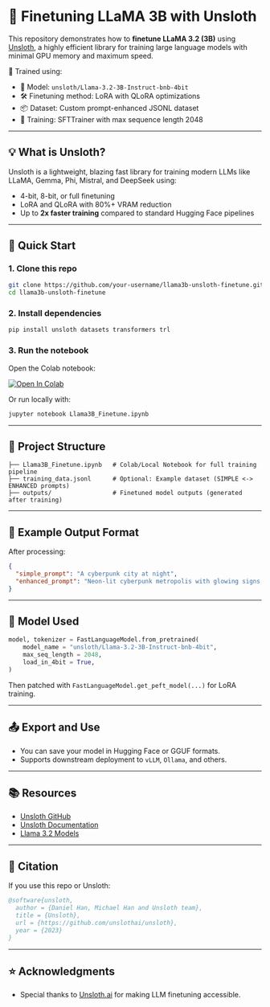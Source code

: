 # 🦥 Finetuning LLaMA 3B with Unsloth

This repository demonstrates how to **finetune LLaMA 3.2 (3B)** using [Unsloth](https://github.com/unslothai/unsloth), a highly efficient library for training large language models with minimal GPU memory and maximum speed.

🚀 Trained using:
- 🧠 Model: `unsloth/Llama-3.2-3B-Instruct-bnb-4bit`
- 🛠️ Finetuning method: LoRA with QLoRA optimizations
- 📦 Dataset: Custom prompt-enhanced JSONL dataset
- 🧪 Training: SFTTrainer with max sequence length 2048

---

## 💡 What is Unsloth?

Unsloth is a lightweight, blazing fast library for training modern LLMs like LLaMA, Gemma, Phi, Mistral, and DeepSeek using:
- 4-bit, 8-bit, or full finetuning
- LoRA and QLoRA with 80%+ VRAM reduction
- Up to **2x faster training** compared to standard Hugging Face pipelines

---

## 🔧 Quick Start

### 1. Clone this repo
```bash
git clone https://github.com/your-username/llama3b-unsloth-finetune.git
cd llama3b-unsloth-finetune
```

### 2. Install dependencies
```bash
pip install unsloth datasets transformers trl
```

### 3. Run the notebook

Open the Colab notebook:

[![Open In Colab](https://colab.research.google.com/assets/colab-badge.svg)](https://colab.research.google.com/github/your-username/llama3b-unsloth-finetune/blob/main/Llama3B_Finetune.ipynb)

Or run locally with:
```bash
jupyter notebook Llama3B_Finetune.ipynb
```

---

## 📁 Project Structure

```
├── Llama3B_Finetune.ipynb   # Colab/Local Notebook for full training pipeline
├── training_data.jsonl      # Optional: Example dataset (SIMPLE <-> ENHANCED prompts)
├── outputs/                 # Finetuned model outputs (generated after training)
```

---

## 🧪 Example Output Format

After processing:
```json
{
  "simple_prompt": "A cyberpunk city at night",
  "enhanced_prompt": "Neon-lit cyberpunk metropolis with glowing signs, bustling streets, and heavy rain reflecting light, shot with a Leica Q2"
}
```

---

## 🧠 Model Used

```python
model, tokenizer = FastLanguageModel.from_pretrained(
    model_name = "unsloth/Llama-3.2-3B-Instruct-bnb-4bit",
    max_seq_length = 2048,
    load_in_4bit = True,
)
```

Then patched with `FastLanguageModel.get_peft_model(...)` for LoRA training.

---

## 📤 Export and Use

- You can save your model in Hugging Face or GGUF formats.
- Supports downstream deployment to `vLLM`, `Ollama`, and others.

---

## 📚 Resources

- [Unsloth GitHub](https://github.com/unslothai/unsloth)
- [Unsloth Documentation](https://docs.unsloth.ai)
- [Llama 3.2 Models](https://huggingface.co/unsloth)

---

## 🧾 Citation

If you use this repo or Unsloth:

```bibtex
@software{unsloth,
  author = {Daniel Han, Michael Han and Unsloth team},
  title = {Unsloth},
  url = {https://github.com/unslothai/unsloth},
  year = {2023}
}
```

---

## ⭐ Acknowledgments

- Special thanks to [Unsloth.ai](https://unsloth.ai) for making LLM finetuning accessible.
```
